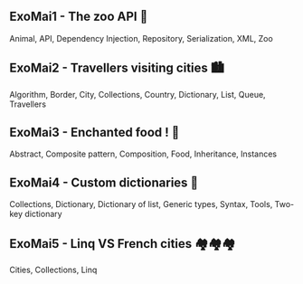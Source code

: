 ## ExoMai1 - The zoo API 🐘
Animal, API, Dependency Injection, Repository, Serialization, XML, Zoo

## ExoMai2 - Travellers visiting cities 🏙️
Algorithm, Border, City, Collections, Country, Dictionary, List, Queue, Travellers

## ExoMai3 - Enchanted food ! 🍪
Abstract, Composite pattern, Composition, Food, Inheritance, Instances

## ExoMai4 - Custom dictionaries 📖
Collections, Dictionary, Dictionary of list, Generic types, Syntax, Tools, Two-key dictionary

## ExoMai5 - Linq VS French cities 🏘️🏘️🏘️
Cities, Collections, Linq